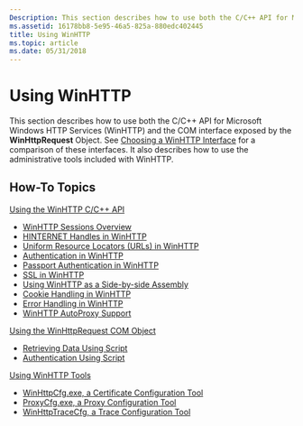 ```yaml
---
Description: This section describes how to use both the C/C++ API for Microsoft Windows HTTP Services (WinHTTP) and the COM interface exposed by the WinHttpRequest Object.
ms.assetid: 16178bb8-5e95-46a5-825a-880edc402445
title: Using WinHTTP
ms.topic: article
ms.date: 05/31/2018
---
```


# Using WinHTTP

This section describes how to use both the C/C++ API for Microsoft Windows HTTP Services (WinHTTP) and the COM interface exposed by the **WinHttpRequest** Object. See [Choosing a WinHTTP Interface](choosing-a-winhttp-interface.md) for a comparison of these interfaces. It also describes how to use the administrative tools included with WinHTTP.

## How-To Topics

[Using the WinHTTP C/C++ API](using-the-winhttp-c-c---api.md)

-   [WinHTTP Sessions Overview](winhttp-sessions-overview.md)
-   [HINTERNET Handles in WinHTTP](hinternet-handles-in-winhttp.md)
-   [Uniform Resource Locators (URLs) in WinHTTP](uniform-resource-locators--urls--in-winhttp.md)
-   [Authentication in WinHTTP](authentication-in-winhttp.md)
-   [Passport Authentication in WinHTTP](passport-authentication-in-winhttp.md)
-   [SSL in WinHTTP](ssl-in-winhttp.md)
-   [Using WinHTTP as a Side-by-side Assembly](using-winhttp-as-a-side-by-side-assembly.md)
-   [Cookie Handling in WinHTTP](cookie-handling-in-winhttp.md)
-   [Error Handling in WinHTTP](error-handling-in-winhttp.md)
-   [WinHTTP AutoProxy Support](winhttp-autoproxy-support.md)

[Using the WinHttpRequest COM Object](using-the-winhttprequest-com-object.md)

-   [Retrieving Data Using Script](retrieving-data-using-script.md)
-   [Authentication Using Script](authentication-using-script.md)

[Using WinHTTP Tools](using-winhttp-tools.md)

-   [WinHttpCfg.exe, a Certificate Configuration Tool](winhttpcertcfg-exe--a-certificate-configuration-tool.md)
-   [ProxyCfg.exe, a Proxy Configuration Tool](proxycfg-exe--a-proxy-configuration-tool.md)
-   [WinHttpTraceCfg, a Trace Configuration Tool](winhttptracecfg-exe--a-trace-configuration-tool.md)

 

 



